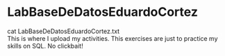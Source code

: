 # LabBaseDeDatosEduardoCortez
cat LabBaseDeDatosEduardoCortez.txt   
This is where I upload my activities. 
This exercises are just to practice my skills on SQL.
No clickbait!
